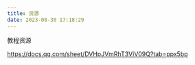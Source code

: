 ```yaml
---
title: 资源
date: 2023-08-30 17:18:29
---
```


教程资源

https://docs.qq.com/sheet/DVHpJVmRhT3ViV09Q?tab=ppx5bp
